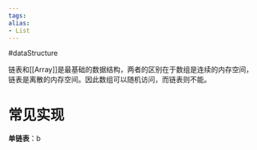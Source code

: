 ```yaml
---
tags: 
alias:
- List
---
```

#dataStructure

链表和[[Array]]是最基础的数据结构，两者的区别在于数组是连续的内存空间，链表是离散的内存空间。因此数组可以随机访问，而链表则不能。
# 常见实现
**单链表**：b